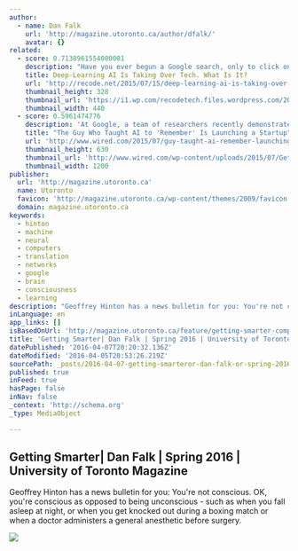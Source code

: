 ```yaml
---
author:
  - name: Dan Falk
    url: 'http://magazine.utoronto.ca/author/dfalk/'
    avatar: {}
related:
  - score: 0.7138961554000001
    description: "Have you ever begun a Google search, only to click on the words the box lays before you? Tagged a friend's face when Facebook prompted it? Have you spoken to your iPhone? Well done! You've activated Skynet. Okay, not quite. The artificial intelligence technology behind these tools is neither self-aware nor homicidal."
    title: Deep-Learning AI Is Taking Over Tech. What Is It?
    url: 'http://recode.net/2015/07/15/deep-learning-ai-is-taking-over-tech-what-is-it/'
    thumbnail_height: 328
    thumbnail_url: 'https://i1.wp.com/recodetech.files.wordpress.com/2015/07/trippy-ai.jpg?fit=440%2C330&quality=80&strip=info&ssl=1'
    thumbnail_width: 440
  - score: 0.5961474776
    description: 'At Google, a team of researchers recently demonstrated an artificially intelligent system that could reliably identify a mountain-unicycling video. As another Google researcher put it: "Who knew mountain unicycling was a thing?" But the implications of this system extend well beyond the realm of obscure outdoor sports.'
    title: "The Guy Who Taught AI to 'Remember' Is Launching a Startup"
    url: 'http://www.wired.com/2015/07/guy-taught-ai-remember-launching-startup/'
    thumbnail_height: 630
    thumbnail_url: 'http://www.wired.com/wp-content/uploads/2015/07/GettyImages-139688716-1200x630.jpg'
    thumbnail_width: 1200
publisher:
  url: 'http://magazine.utoronto.ca'
  name: Utoronto
  favicon: 'http://magazine.utoronto.ca/wp-content/themes/2009/favicon.ico'
  domain: magazine.utoronto.ca
keywords:
  - hinton
  - machine
  - neural
  - computers
  - translation
  - networks
  - google
  - brain
  - consciousness
  - learning
description: "Geoffrey Hinton has a news bulletin for you: You're not conscious. OK, you're conscious as opposed to being unconscious - such as when you fall asleep at night, or when you get knocked out during a boxing match or when a doctor administers a general anesthetic before surgery."
inLanguage: en
app_links: []
isBasedOnUrl: 'http://magazine.utoronto.ca/feature/getting-smarter-computer-science-professor-geoffrey-hinton-is-helping-to-build-a-new-generation-of-intelligent-machines/'
title: 'Getting Smarter| Dan Falk | Spring 2016 | University of Toronto Magazine'
datePublished: '2016-04-07T20:20:32.136Z'
dateModified: '2016-04-05T20:53:26.219Z'
sourcePath: _posts/2016-04-07-getting-smarteror-dan-falk-or-spring-2016-or-university-of-toro.md
published: true
inFeed: true
hasPage: false
inNav: false
_context: 'http://schema.org'
_type: MediaObject

---
```

<article style=""><h1>Getting Smarter| Dan Falk | Spring 2016 | University of Toronto Magazine</h1><p>Geoffrey Hinton has a news bulletin for you: You're not conscious. OK, you're conscious as opposed to being unconscious - such as when you fall asleep at night, or when you get knocked out during a boxing match or when a doctor administers a general anesthetic before surgery.</p><img src="http://magazine.utoronto.ca/wp-content/uploads/2015/06/Hinton_480-480x596.jpg" /></article>